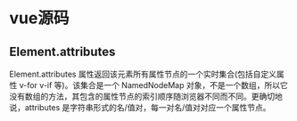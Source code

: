 # vue源码

## Element.attributes 
Element.attributes 属性返回该元素所有属性节点的一个实时集合(包括自定义属性 v-for v-if 等)。该集合是一个 NamedNodeMap 对象，不是一个数组，所以它没有数组的方法，其包含的属性节点的索引顺序随浏览器不同而不同。更确切地说，attributes 是字符串形式的名/值对，每一对名/值对对应一个属性节点。
